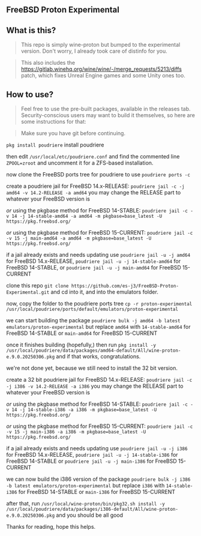 ## FreeBSD Proton Experimental

## What is this?
> This repo is simply wine-proton but bumped to the experimental version. Don't worry, I already took care of distinfo for you.

> This also includes the https://gitlab.winehq.org/wine/wine/-/merge_requests/5213/diffs patch, which fixes Unreal Engine games and some Unity ones too.

## How to use?
> Feel free to use the pre-built packages, available in the releases tab. Security-conscious users may want to build it themselves, so here are some instructions for that:

> Make sure you have git before continuing.

```pkg install poudriere``` install poudriere

then edit ```/usr/local/etc/poudriere.conf``` and find the commented line ```ZPOOL=zroot``` and uncomment it for a ZFS-based installation.

now clone the FreeBSD ports tree for poudriere to use ```poudriere ports -c```

create a poudriere jail for FreeBSD 14.x-RELEASE: ```poudriere jail -c -j amd64 -v 14.2-RELEASE -a amd64``` you may change the RELEASE part to whatever your FreeBSD version is

*or* using the pkgbase method for FreeBSD 14-STABLE: ```poudriere jail -c -v 14 -j 14-stable-amd64 -a amd64 -m pkgbase=base_latest -U https://pkg.freebsd.org/```

*or* using the pkgbase method for FreeBSD 15-CURRENT: ```poudriere jail -c -v 15 -j main-amd64 -a amd64 -m pkgbase=base_latest -U https://pkg.freebsd.org/```

if a jail already exists and needs updating use ```poudriere jail -u -j amd64``` for FreeBSD 14.x-RELEASE, ```poudriere jail -u -j 14-stable-amd64``` for FreeBSD 14-STABLE, or ```poudriere jail -u -j main-amd64``` for FreeBSD 15-CURRENT

clone this repo ```git clone https://github.com/es-j3/FreeBSD-Proton-Experimental.git``` and cd into it, and into the emulators folder.

now, copy the folder to the poudriere ports tree ```cp -r proton-experimental /usr/local/poudriere/ports/default/emulators/proton-experimental``` 

we can start building the package ```poudriere bulk -j amd64 -b latest emulators/proton-experimental``` but replace ```amd64``` with ```14-stable-amd64``` for FreeBSD 14-STABLE or ```main-amd64``` for FreeBSD 15-CURRENT

once it finishes building (hopefully,) then run ```pkg install -y /usr/local/poudriere/data/packages/amd64-default/All/wine-proton-e.9.0.20250306.pkg``` and if that works, congratulations. 

we're not done yet, because we still need to install the 32 bit version.

create a 32 bit poudriere jail for FreeBSD 14.x-RELEASE: ```poudriere jail -c -j i386 -v 14.2-RELEASE -a i386``` you may change the RELEASE part to whatever your FreeBSD version is

*or* using the pkgbase method for FreeBSD 14-STABLE: ```poudriere jail -c -v 14 -j 14-stable-i386 -a i386 -m pkgbase=base_latest -U https://pkg.freebsd.org/```

*or* using the pkgbase method for FreeBSD 15-CURRENT: ```poudriere jail -c -v 15 -j main-i386 -a i386 -m pkgbase=base_latest -U https://pkg.freebsd.org/```

if a jail already exists and needs updating use ```poudriere jail -u -j i386``` for FreeBSD 14.x-RELEASE, ```poudriere jail -u -j 14-stable-i386``` for FreeBSD 14-STABLE or ```poudriere jail -u -j main-i386``` for FreeBSD 15-CURRENT

we can now build the i386 version of the package ```poudriere bulk -j i386 -b latest emulators/proton-experimental``` but replace ```i386``` with ```14-stable-i386``` for FreeBSD 14-STABLE or ```main-i386``` for FreeBSD 15-CURRENT

after that, run ```/usr/local/wine-proton/bin/pkg32.sh install -y /usr/local/poudriere/data/packages/i386-default/All/wine-proton-e.9.0.20250306.pkg``` and you should be all good

Thanks for reading, hope this helps.
